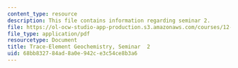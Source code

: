 ```yaml
---
content_type: resource
description: This file contains information regarding seminar 2.
file: https://ol-ocw-studio-app-production.s3.amazonaws.com/courses/12-479-trace-element-geochemistry-spring-2013/68bb832784ad8a0e942ce3c54ce8b3a6_MIT12_479S13_Seminar2.pdf
file_type: application/pdf
resourcetype: Document
title: Trace-Element Geochemistry, Seminar  2
uid: 68bb8327-84ad-8a0e-942c-e3c54ce8b3a6
---
```

